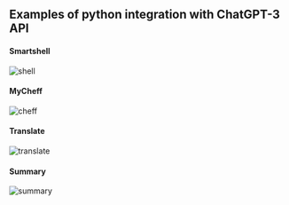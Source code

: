 ## Examples of python integration with ChatGPT-3 API

#### Smartshell
![shell](https://user-images.githubusercontent.com/57546831/228997405-e7f29506-0d00-4fe7-8db2-8a2677bad3f5.gif)

#### MyCheff
![cheff](https://user-images.githubusercontent.com/57546831/228996629-40253d79-fea6-4e06-b09e-37ca5f6cc601.gif)

#### Translate
![translate](https://user-images.githubusercontent.com/57546831/228997424-2c885ef4-e936-44a0-a464-ca2db5bf1c69.gif)

#### Summary
![summary](https://user-images.githubusercontent.com/57546831/228997418-5d1b770a-0c83-46c7-bcca-7339bd6a4e75.gif)
